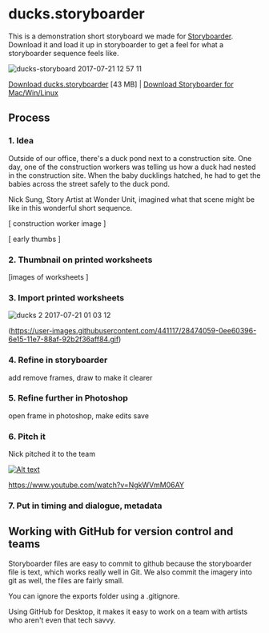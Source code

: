 # ducks.storyboarder

This is a demonstration short storyboard we made for [Storyboarder](https://wonderunit.com/storyboarder/). Download it and load it up in storyboarder to get a feel for what a storyboarder sequence feels like.

![ducks-storyboard 2017-07-21 12 57 11](https://user-images.githubusercontent.com/441117/28473827-40125556-6e14-11e7-9f5f-1165803633fe.gif)

[Download ducks.storyboarder](https://github.com/wonderunit/ducks-storyboarder/archive/master.zip) [43 MB] | [Download Storyboarder for Mac/Win/Linux](https://wonderunit.com/storyboarder/)

## Process

### 1. Idea

Outside of our office, there's a duck pond next to a construction site. One day, one of the construction workers was telling us how a duck had nested in the construction site. When the baby ducklings hatched, he had to get the babies across the street safely to the duck pond.

Nick Sung, Story Artist at Wonder Unit, imagined what that scene might be like in this wonderful short sequence.

[ construction worker image ]

[ early thumbs ]

### 2. Thumbnail on printed worksheets

[images of worksheets ]

### 3. Import printed worksheets

![ducks 2 2017-07-21 01 03 12](https://user-images.githubusercontent.com/441117/28474059-0ee60396-6e15-11e7-88af-92b2f36aff84.gif)

(https://user-images.githubusercontent.com/441117/28474059-0ee60396-6e15-11e7-88af-92b2f36aff84.gif)

### 4. Refine in storyboarder

add remove frames, draw to make it clearer

### 5. Refine further in Photoshop

open frame in photoshop, make edits save

### 6. Pitch it

Nick pitched it to the team

[![Alt text](https://img.youtube.com/vi/NgkWVmM06AY/0.jpg)](https://www.youtube.com/watch?v=NgkWVmM06AY)

https://www.youtube.com/watch?v=NgkWVmM06AY

### 7. Put in timing and dialogue, metadata

## Working with GitHub for version control and teams

Storyboarder files are easy to commit to github because the storyboarder file is text, which works really well in Git.
We also commit the imagery into git as well, the files are fairly small.

You can ignore the exports folder using a .gitignore.

Using GitHub for Desktop, it makes it easy to work on a team with artists who aren't even that tech savvy.
